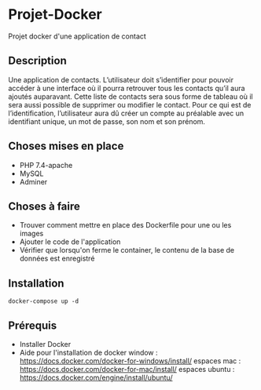 # Projet-Docker
Projet docker d'une application de contact

## Description
Une application de contacts. L’utilisateur doit s’identifier pour pouvoir accéder à une interface où il pourra retrouver tous les contacts qu’il aura ajoutés auparavant. Cette liste de contacts sera sous forme de tableau où il sera aussi possible de supprimer ou modifier le contact.
Pour ce qui est de l’identification, l’utilisateur aura dû créer un compte au préalable avec un identifiant unique, un mot de passe, son nom et son prénom.

## Choses mises en place
* PHP 7.4-apache
* MySQL
* Adminer

## Choses à faire
* Trouver comment mettre en place des Dockerfile pour une ou les images
* Ajouter le code de l'application
* Vérifier que lorsqu'on ferme le container, le contenu de la base de données est enregistré

## Installation
```
docker-compose up -d
```

## Prérequis
* Installer Docker
* Aide pour l'installation de docker
  window : https://docs.docker.com/docker-for-windows/install/ espaces
  mac : https://docs.docker.com/docker-for-mac/install/ espaces
  ubuntu :  https://docs.docker.com/engine/install/ubuntu/

